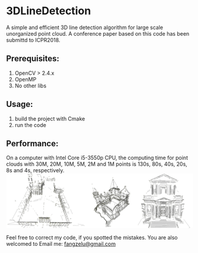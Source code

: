 # 3DLineDetection
A simple and efficient 3D line detection algorithm for large scale unorganized point cloud. A conference paper based on this code has been submittd to ICPR2018.

Prerequisites:
---
1. OpenCV > 2.4.x
2. OpenMP
3. No other libs

Usage:
---
1. build the project with Cmake
2. run the code

Performance:
---
On a computer with Intel Core i5-3550p CPU, the computing time for point clouds with 30M, 20M, 10M, 5M, 2M and 1M points is 130s, 80s, 40s, 20s, 8s and 4s, respectively.
![image](https://github.com/xiaohulugo/images/blob/master/3DLineDetection.jpg)

Feel free to correct my code, if you spotted the mistakes. You are also welcomed to Email me: fangzelu@gmail.com
